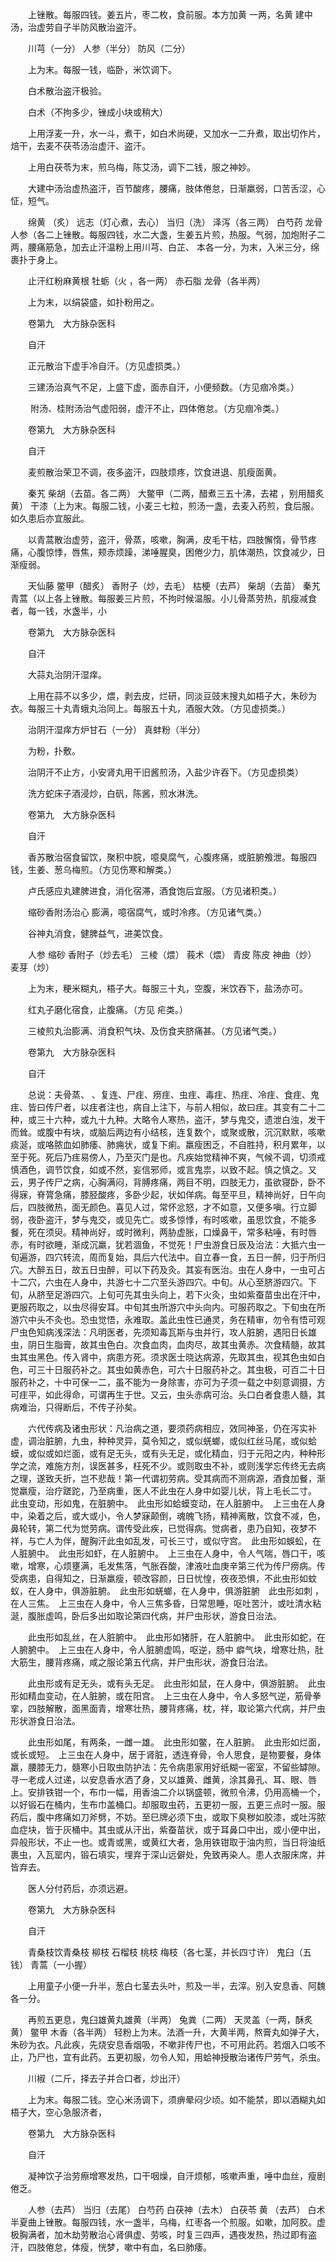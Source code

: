 <!-- { "loadSidebar": true } -->
　　上锉散。每服四钱。姜五片，枣二枚，食前服。本方加黄 一两，名黄 建中汤，治虚劳自子半防风散治盗汗。

　　川芎（一分） 人参（半分） 防风（二分）

　　上为末。每服一钱，临卧，米饮调下。

　　白术散治盗汗极验。

　　白术（不拘多少，锉成小块或稍大）

　　上用浮麦一升，水一斗，煮干，如白术尚硬，又加水一二升煮，取出切作片，焙干，去麦不茯苓汤治虚汗、盗汗。

　　上用白茯苓为末，煎乌梅，陈艾汤，调下二钱，服之神妙。

　　大建中汤治虚热盗汗，百节酸疼，腰痛，肢体倦怠，日渐羸弱，口苦舌涩，心怔，短气。

　　绵黄 （炙） 远志（灯心煮，去心） 当归（洗） 泽泻（各三两） 白芍药 龙骨 人参（各二上锉散。每服四钱，水二大盏，生姜五片煎，热服。气弱，加炮附子二两，腰痛筋急，加去止汗温粉上用川芎、白芷、 本各一分，为末，入米三分，绵裹扑于身上。

　　止汗红粉麻黄根 牡蛎（火 ，各一两） 赤石脂 龙骨（各半两）

　　上为末，以绢袋盛，如扑粉用之。

　　卷第九　大方脉杂医科

　　自汗

　　正元散治下虚手冷自汗。（方见虚损类。）

　　三建汤治真气不足，上盛下虚，面赤自汗，小便频数。（方见痼冷类。）

　　 附汤、桂附汤治气虚阳弱，虚汗不止，四体倦怠。（方见痼冷类。）

　　卷第九　大方脉杂医科

　　自汗

　　麦煎散治荣卫不调，夜多盗汗，四肢烦疼，饮食进退、肌瘦面黄。

　　秦艽 柴胡（去苗。各二两） 大鳖甲（二两，醋煮三五十沸，去裙 ，别用醋炙黄） 干漆（上为末。每服二钱，小麦三七粒，煎汤一盏，去麦入药煎，食后服。如久患后亦宜服此。

　　以青蒿散治虚劳，盗汗，骨蒸，咳嗽，胸满，皮毛干枯，四肢懈惰，骨节疼痛，心腹惊悸，唇焦，颊赤烦躁，涕唾腥臭，困倦少力，肌体潮热，饮食减少，日渐瘦弱。

　　天仙藤 鳖甲（醋炙） 香附子（炒，去毛） 枯梗（去芦） 柴胡（去苗） 秦艽 青蒿（以上各上锉散。每服姜三片煎，不拘时候温服。小儿骨蒸劳热，肌瘦减食者，每一钱，水盏半，小

　　卷第九　大方脉杂医科

　　自汗

　　大蒜丸治阴汗湿痒。

　　上用在蒜不以多少，煨，剥去皮，烂研，同淡豆豉末搜丸如梧子大，朱砂为衣。每服三十丸青蛾丸治同上。每服五十丸，酒服大效。（方见虚损类。）

　　治阴汗湿痒方炉甘石（一分） 真蚌粉（半分）

　　为粉，扑敷。

　　治阴汗不止方，小安肾丸用干旧酱煎汤，入盐少许吞下。（方见虚损类）

　　洗方蛇床子酒浸炒，白矾，陈酱，煎水淋洗。

　　卷第九　大方脉杂医科

　　自汗

　　香苏散治宿食留饮，聚积中脘，噫臭腐气，心腹疼痛，或脏腑飧泄。每服四钱，生姜、葱乌梅煎。（方见伤寒和解类。）

　　卢氏感应丸建脾进食，消化宿滞，酒食饱后宜服。（方见诸积类。）

　　缩砂香附汤治心 膨满，噫宿腐气，或时冷疼。（方见诸气类。）

　　谷神丸消食，健脾益气，进美饮食。

　　人参 缩砂 香附子（炒去毛） 三棱（煨） 莪术（煨） 青皮 陈皮 神曲（炒） 麦芽（炒）

　　上为末，粳米糊丸，梧子大。每服三十丸，空腹，米饮吞下，盐汤亦可。

　　红丸子磨化宿食，止腹痛。（方见 疟类。）

　　三棱煎丸治膨满、消食积气块、及伤食夹脐痛甚。（方见诸气类。）

　　卷第九　大方脉杂医科

　　自汗

　　总说：夫骨蒸、 、复连、尸疰、痨疰、虫疰、毒疰、热疰、冷疰、食疰、鬼疰、皆曰传尸者，以疰者注也，病自上注下，与前人相似，故曰疰。其变有二十二种，或三十六种，或九十九种。大略令人寒热，盗汗，梦与鬼交，遗泄白浊，发干而耸。或腹中有块，或脑后两边有小结核，连复数个，或聚或散，沉沉默默，咳嗽痰涎，或咯脓血如肺痿、肺痈状，或复下痢。羸瘦困乏，不自胜持，积月累年，以至于死。死后乃疰易傍人，乃至灭门是也。凡疾始觉精神不爽，气候不调，切须戒慎酒色，调节饮食，如或不然，妄信邪师，或言鬼祟，以致不起。慎之慎之。又云，男子传尸之病，心胸满闷，背膊疼痛，两目不明，四肢无力，虽欲寝卧，卧不得寐，脊膂急痛，膝胫酸疼，多卧少起，状如佯病。每至平旦，精神尚好，日午向后，四肢微热，面无颜色。喜见人过，常怀忿怒，才不如意，又便多嗔。行立脚弱，夜卧盗汗，梦与鬼交，或见先亡。或多惊悸，有时咳嗽，虽思饮食，不能多餐，死在须臾。精神尚好，或时微利，两胁虚胀，口燥鼻干，常多粘唾，有时唇赤，有时欲睡，渐成沉羸，犹若涸鱼，不觉死！尸虫游食日辰及治法：大抵六虫一旬遍游，四穴转流，周而复始，具后六代法中。自立春一食，五日一醉，归于所归穴。大醉五日，故五日虫醉，可以下药及灸。其妄有医治。虫在人身中，一虫可占十二穴，六虫在人身中，共游七十二穴至头游四穴。中旬。从心至脐游四穴。下旬，从脐至足游四穴。上旬可先其虫头向上，若下火灸，虫如紫蚕苗虫出在汗中，更服药取之，以虫尽得安耳。中旬其虫所游穴中头向内。可服药取之。下旬虫在所游穴中头不灸也。恐虫觉悟，永难取。盖此虫性已通灵，务在精审，勿令有悟可观尸虫色知病浅深法：凡明医者，先须知毒瓦斯与虫并行，攻人脏腑，遇阳日长雄虫，阴日生脂膏，故其虫色白。次食血肉，血肉尽，故其虫黄赤。次食精髓，故其虫其虫黑色。传入肾中，病患方死。须求医士晓达病源，先取其虫，视其色虫如白色，可三十日服药补之。其虫如黄赤色，可六十日服药补之。其虫极，可百二十日服药补之，十中可保一二，虽不能为一身除害，亦可为子须一载之中刻意调摄，方可疰平，如此得命，可谓再生于世。又云，虫头赤病可治。头口白者食患人髓，其病难治，只得断后，不传子孙矣。

　　六代传病及诸虫形状：凡治病之道，要须药病相应，效同神圣，仍在泻实补虚，调治脏腑，九虫，种种灵异，莫令知之，或似蜣螂，或似红丝马尾，或似蛤蟆，或似或如烂面，或有足无头，或有头无足，或化精血，归于元阳之内，种种形学之流，难施方剂，误医甚多，枉死不少。或则取虫不补，或则浅学忘传终无去病之理，遂致夭折，岂不悲哉！第一代谓初劳病。受其病而不测病源，酒食加餐，渐觉羸瘦，治疗蹉跎，乃至病重，医人不此虫在人身中如婴儿状，背上毛长二寸。　此虫变动，形如鬼，在脏腑中。　此虫形如蛤蟆变动，在人脏腑中。　上三虫在人身中，染着之后，或大或小，令人梦寐颠倒，魂魄飞扬，精神离散，饮食不减，色，鼻轮转，第二代为觉劳病。谓传受此疾，已觉得病。觉病者，患乃自知，夜梦不祥，与亡人为伴，醒胸汗此虫如乱发，可长三寸，或似守宫。　此虫形如蜈蚣，在人脏腑中。　此虫形如虾，在人脏腑中。　上三虫在人身中，令人气喘，唇口干，咳嗽，增寒，心烦壅满，毛发焦落，气胀吞酸，津液吐血庚辛第三代为传尸痨病。传受病患，自得知之，日渐羸瘦，顿改容颜，日日忧惶，夜夜恐惧，不此虫形如蚊蚁，在人身中，俱游脏腑。　此虫形如蜣螂，在人身中，俱游脏腑　此虫形如刺 ，在人三焦。　上三虫在人身中，令人三焦多昏，日常思睡，呕吐苦汁，或吐清水粘涎，腹胀虚鸣，卧后多出如取论第四代病，并尸虫形状，游食日治法。

　　此虫形如乱丝，在人脏腑中。　此虫形如猪肝，在人脏腑中。　此虫形如蛇，在人腑腑中。　上三虫在人身中，令人脏腑虚鸣，呕逆，肠中 癖气块，增寒壮热，肚大筋生，腰背疼痛，咸之服论第五代病，并尸虫形状，游食日治法。

　　此虫形或有足无头，或有头无足。　此虫形如鼠，在人身中，俱游脏腑。　此虫形如精血变动，在人脏腑，或在阳宫。　上三虫在人身中，令人多怒气逆，筋骨拳挛，四肢解散，面黑面青，增寒壮热，腰背疼痛，枕，祥，取论第六代病，并尸虫形状游食日治法。

　　此虫形如尾，有两条，一雌一雄。　此虫形如鳖，在人脏腑。　此虫形如烂面，或长或短。　上三虫在人身中，居于肾脏，透连脊骨，令人思食，是物要餐，身体 羸，腰膝无力，髓寒小日取虫防护法：先令病患家用好纸糊一密室，不留些罅隙。寻一老成人过递，以安息香水洒了身，又以雄黄、雌黄，涂其鼻孔、耳、眼、唇上。安排铁钳一个，布巾一幅，用香油二介以锅盛顿，微煎令沸，仍用高桶一个，以好锻石在桶内，生布巾盖桶口。却服取虫药，五更初一服，五更三点时一服。服药后，腹中疼痛如刀斧劈，不妨。至巳牌必须下虫，或取下臭秽如胶漆，或吐泻脓血症块，皆于灰桶中。其虫或从汗出，紫蚕苗状，或于耳鼻口中出，或小便中出，异般形状，不止一也。或青或黑，或黄红大者，急用铁钳取于油内煎，当日将油纸裹虫，入瓦罂内，锻石填实，埋弃于深山远僻处，免致再染人。患人衣服床席，并皆弃去。

　　医人分付药后，亦须远避。

　　卷第九　大方脉杂医科

　　自汗

　　青桑枝饮青桑枝 柳枝 石榴枝 桃枝 梅枝（各七茎，并长四寸许） 鬼臼（五钱） 青蒿（一小握）

　　上用童子小便一升半，葱白七茎去头叶，煎及一半，去滓。别入安息香、阿魏各一分。

　　再煎五更息，鬼臼雄黄丸雄黄（半两） 兔粪（二两） 天灵盖（一两，酥炙黄） 鳖甲 木香（各半两） 轻粉上为末。法酒一升，大黄半两，熬膏丸如弹子大，朱砂为衣。凡此疾，先烧安息香烟吸，不嗽非传尸也，不可用此药。若烟入口咳不止，乃尸也，宜有此药。五更初服，勿令人知，用蛤神授散治诸传尸劳气，杀虫。

　　川椒（二斤，择去子并合口者，炒出汗）

　　上为末。每服二钱。空心米汤调下，须痹晕闷少顷。如不能禁，即以酒糊丸如梧子大，空心急服济者，

　　卷第九　大方脉杂医科

　　自汗

　　凝神饮子治劳瘵增寒发热，口干咽燥，自汗烦郁，咳嗽声重，唾中血丝，瘦剧倦乏。

　　人参（去芦） 当归（去尾） 白芍药 白茯神（去木） 白茯苓 黄 （去芦） 白术半夏曲上锉散。每服四钱，水一盏半，乌梅，红枣各一个煎服。如嗽，加阿胶。虚极胸满者，加木劫劳散治心肾俱虚、劳咳，时复三四声，遇夜发热，热过即有盗汗，四肢倦怠，体瘦，恍梦，嗽中有血，名曰肺痿。

